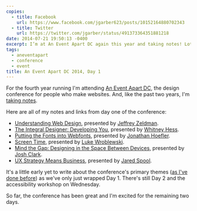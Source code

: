 ```yaml
---
copies:
  - title: Facebook
    url: https://www.facebook.com/jgarber623/posts/10152164880702343
  - title: Twitter
    url: https://twitter.com/jgarber/status/491373364351881218
date: 2014-07-21 19:50:13 -0400
excerpt: I’m at An Event Apart DC again this year and taking notes! Lots of notes.
tags:
  - aneventapart
  - conference
  - event
title: An Event Apart DC 2014, Day 1
---
```


For the fourth year running I'm attending [An Event Apart DC](http://aneventapart.com/event/washington-dc-2014), the design conference for people who make websites. And, like the past two years, I'm [taking notes](http://sketchnotes.sixtwothree.org/).

Here are all of my notes and links from day one of the conference:

- [Understanding Web Design](http://sketchnotes.sixtwothree.org/aneventapartdc/understanding-web-design/), presented by [Jeffrey Zeldman](http://www.zeldman.com/).
- [The Integral Designer: Developing You](http://sketchnotes.sixtwothree.org/aneventapartdc/the-integral-designer-developing-you/), presented by [Whitney Hess](http://whitneyhess.com/).
- [Putting the Fonts into Webfonts](http://sketchnotes.sixtwothree.org/aneventapartdc/putting-the-fonts-into-webfonts/), presented by [Jonathan Hoefler](http://www.typography.com/).
- [Screen Time](http://sketchnotes.sixtwothree.org/aneventapartdc/screen-time/), presented by [Luke Wroblewski](http://lukew.com/).
- [Mind the Gap: Designing in the Space Between Devices](http://sketchnotes.sixtwothree.org/aneventapartdc/mind-the-gap-designing-in-the-space-between-devices/), presented by [Josh Clark](http://globalmoxie.com/).
- [UX Strategy Means Business](http://sketchnotes.sixtwothree.org/aneventapartdc/ux-strategy-means-business/), presented by [Jared Spool](http://www.uie.com/).

It's a little early yet to write about the conference's primary themes ([as I've done before](/blog/reflections-on-an-event-apart-dc-2013)) as we've only just wrapped Day 1. There's still Day 2 and the accessibility workshop on Wednesday.

So far, the conference has been great and I'm excited for the remaining two days.
